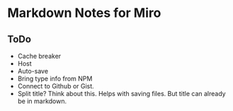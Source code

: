 # Markdown Notes for Miro


## ToDo
* Cache breaker
* Host
* Auto-save
* Bring type info from NPM
* Connect to Github or Gist.
* Split title? Think about this. Helps with saving files. But title can already be in markdown.